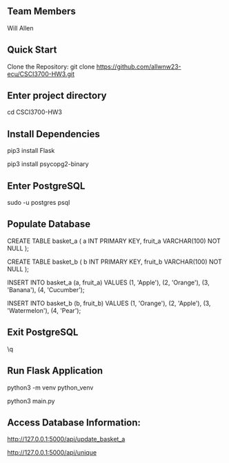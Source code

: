 ## Team Members
Will Allen

## Quick Start
Clone the Repository:
git clone https://github.com/allwnw23-ecu/CSCI3700-HW3.git

## Enter project directory
cd CSCI3700-HW3

## Install Dependencies
pip3 install Flask

pip3 install psycopg2-binary

## Enter PostgreSQL
sudo -u postgres psql

## Populate Database
CREATE TABLE basket_a ( a INT PRIMARY KEY, fruit_a VARCHAR(100) NOT NULL );

CREATE TABLE basket_b ( b INT PRIMARY KEY, fruit_b VARCHAR(100) NOT NULL );

INSERT INTO basket_a (a, fruit_a) VALUES (1, 'Apple'), (2, 'Orange'), (3, 'Banana'), (4, 'Cucumber');

INSERT INTO basket_b (b, fruit_b) VALUES (1, 'Orange'), (2, 'Apple'), (3, 'Watermelon'), (4, 'Pear');

## Exit PostgreSQL
\q

## Run Flask Application
python3 -m venv python_venv

python3 main.py

## Access Database Information:
http://127.0.0.1:5000/api/update_basket_a

http://127.0.0.1:5000/api/unique

